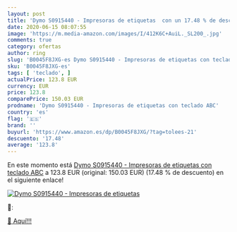 ```yaml
---
layout: post
title: 'Dymo S0915440 - Impresoras de etiquetas  con un 17.48 % de descuento'
date: 2020-06-15 08:07:55
image: 'https://m.media-amazon.com/images/I/412K6C+AuiL._SL200_.jpg'
comments: true
category: ofertas
author: ring
slug: 'B0045F8JXG-es Dymo S0915440 - Impresoras de etiquetas con teclado ABC'
sku: 'B0045F8JXG-es'
tags: [ 'teclado', ]
actualPrice: 123.8 EUR
currency: EUR
price: 123.8
comparePrice: 150.03 EUR
prodname: 'Dymo S0915440 - Impresoras de etiquetas con teclado ABC'
country: 'es'
flag: '🇪🇸'
brand: ''
buyurl: 'https://www.amazon.es/dp/B0045F8JXG/?tag=tolees-21'
descuento: '17.48'
average: '123.8'
---
```


En este momento está [Dymo S0915440 - Impresoras de etiquetas con teclado ABC](https://www.amazon.es/dp/B0045F8JXG/?tag=tolees-21) a 123.8 EUR (original: 150.03 EUR) (17.48 %  de descuento) en el siguiente enlace!

[![Dymo S0915440 - Impresoras de etiquetas ](https://m.media-amazon.com/images/I/412K6C+AuiL._SL200_.jpg)](https://www.amazon.es/dp/B0045F8JXG/?tag=tolees-21)

🔎:


[🛒 Aquí!!!](https://www.amazon.es/dp/B0045F8JXG/?tag=tolees-21)
